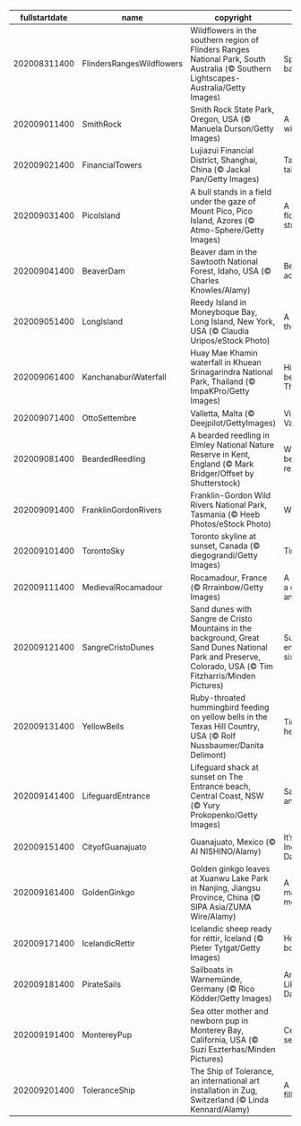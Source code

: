 |fullstartdate|name|copyright|title|image|
|--|--|--|--|--|
202008311400|FlindersRangesWildflowers|Wildflowers in the southern region of Flinders Ranges National Park, South Australia (© Southern Lightscapes-Australia/Getty Images)|Springing back to it|![](/en-AU/2020/09/202008311400FlindersRangesWildflowers.jpg)|
202009011400|SmithRock|Smith Rock State Park, Oregon, USA (© Manuela Durson/Getty Images)|A rock in a wild place|![](/en-AU/2020/09/202009011400SmithRock.jpg)|
202009021400|FinancialTowers|Lujiazui Financial District, Shanghai, China (© Jackal Pan/Getty Images)|Tall, taller, tallest|![](/en-AU/2020/09/202009021400FinancialTowers.jpg)|
202009031400|PicoIsland|A bull stands in a field under the gaze of Mount Pico, Pico Island, Azores (© Atmo-Sphere/Getty Images)|A bull, some flowers, and a stratovolcano|![](/en-AU/2020/09/202009031400PicoIsland.jpg)|
202009041400|BeaverDam|Beaver dam in the Sawtooth National Forest, Idaho, USA (© Charles Knowles/Alamy)|Beaver achievers|![](/en-AU/2020/09/202009041400BeaverDam.jpg)|
202009051400|LongIsland|Reedy Island in Moneyboque Bay, Long Island, New York, USA (© Claudia Uripos/eStock Photo)|A quick trip to the Hamptons|![](/en-AU/2020/09/202009051400LongIsland.jpg)|
202009061400|KanchanaburiWaterfall|Huay Mae Khamin waterfall in Khuean Srinagarindra National Park, Thailand (© ImpaKPro/Getty Images)|Hidden beauty in Thailand|![](/en-AU/2020/09/202009061400KanchanaburiWaterfall.jpg)|
202009071400|OttoSettembre|Valletta, Malta (© Deejpilot/GettyImages)|Victory Day in Valletta|![](/en-AU/2020/09/202009071400OttoSettembre.jpg)|
202009081400|BeardedReedling|A bearded reedling in Elmley National Nature Reserve in Kent, England (© Mark Bridger/Offset by Shutterstock)|Where the bearded reedling sings|![](/en-AU/2020/09/202009081400BeardedReedling.jpg)|
202009091400|FranklinGordonRivers|Franklin-Gordon Wild Rivers National Park, Tasmania (© Heeb Photos/eStock Photo)|Wet and wild|![](/en-AU/2020/09/202009091400FranklinGordonRivers.jpg)|
202009101400|TorontoSky|Toronto skyline at sunset, Canada (© diegograndi/Getty Images)|Time for TIFF|![](/en-AU/2020/09/202009101400TorontoSky.jpg)|
202009111400|MedievalRocamadour|Rocamadour, France (© Rrrainbow/Getty Images)|A city, a cliff, a canyon… and cheese|![](/en-AU/2020/09/202009111400MedievalRocamadour.jpg)|
202009121400|SangreCristoDunes|Sand dunes with Sangre de Cristo Mountains in the background, Great Sand Dunes National Park and Preserve, Colorado, USA (© Tim Fitzharris/Minden Pictures)|Super Sandy enjoys sweet sixteen|![](/en-AU/2020/09/202009121400SangreCristoDunes.jpg)|
202009131400|YellowBells|Ruby-throated hummingbird feeding on yellow bells in the Texas Hill Country, USA (© Rolf Nussbaumer/Danita Delimont)|Tiny fliers head south|![](/en-AU/2020/09/202009131400YellowBells.jpg)|
202009141400|LifeguardEntrance|Lifeguard shack at sunset on The Entrance beach, Central Coast, NSW (© Yury Prokopenko/Getty Images)|Sand, surf, and sun|![](/en-AU/2020/09/202009141400LifeguardEntrance.jpg)|
202009151400|CityofGuanajuato|Guanajuato, Mexico (© AI NISHINO/Alamy)|It’s Independence Day in Mexico|![](/en-AU/2020/09/202009151400CityofGuanajuato.jpg)|
202009161400|GoldenGinkgo|Golden ginkgo leaves at Xuanwu Lake Park in Nanjing, Jiangsu Province, China (© SIPA Asia/ZUMA Wire/Alamy)|A tree of many memories|![](/en-AU/2020/09/202009161400GoldenGinkgo.jpg)|
202009171400|IcelandicRettir|Icelandic sheep ready for réttir, Iceland (© Pieter Tytgat/Getty Images)|Homeward bound|![](/en-AU/2020/09/202009171400IcelandicRettir.jpg)|
202009181400|PirateSails|Sailboats in Warnemünde, Germany (© Rico Ködder/Getty Images)|Arrr, it be Talk Like a Pirate Day|![](/en-AU/2020/09/202009181400PirateSails.jpg)|
202009191400|MontereyPup|Sea otter mother and newborn pup in Monterey Bay, California, USA (© Suzi Eszterhas/Minden Pictures)|Celebrating sea otters|![](/en-AU/2020/09/202009191400MontereyPup.jpg)|
202009201400|ToleranceShip|The Ship of Tolerance, an international art installation in Zug, Switzerland (© Linda Kennard/Alamy)|A gentle wind fills this sail|![](/en-AU/2020/09/202009201400ToleranceShip.jpg)|
